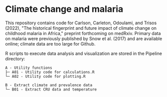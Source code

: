 # Climate change and malaria

This repository contains code for Carlson, Carleton, Odoulami, and Trisos (2022), "The historical fingerprint and future impact of climate change on childhood malaria in Africa," preprint forthcoming on medRxiv. Primary data on malaria were previously published by Snow et al. (2017) and are available online; climate data are too large for Github.

R scripts to execute data analysis and visualization are stored in the Pipeline directory:

```
A - Utility functions
├─ A01 - Utility code for calculations.R
└─ A02 - Utility code for plotting.R

B - Extract climate and prevalence data
└─ B01 - Extract CRU data and temperature
```
